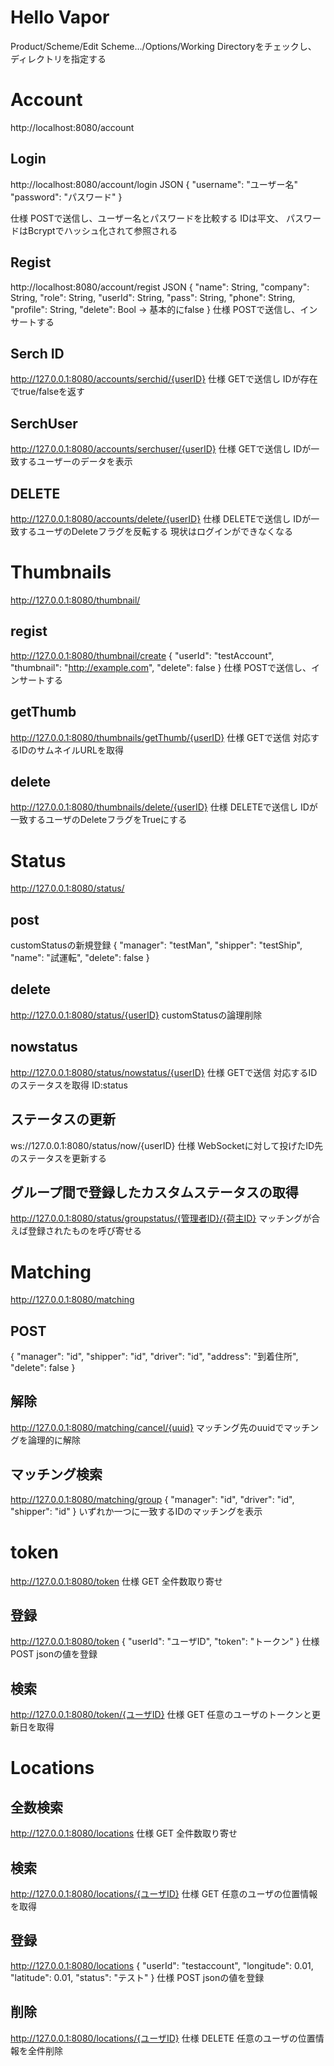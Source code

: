 # Hello Vapor

Product/Scheme/Edit Scheme.../Options/Working Directoryをチェックし、
ディレクトリを指定する

# Account
http://localhost:8080/account
## Login
http://localhost:8080/account/login
JSON
{
    "username": "ユーザー名"
    "password": "パスワード"
}

仕様
POSTで送信し、ユーザー名とパスワードを比較する
IDは平文、
パスワードはBcryptでハッシュ化されて参照される

## Regist
http://localhost:8080/account/regist
JSON
{
    "name": String,
    "company": String,
    "role": String,
    "userId": String,
    "pass": String,
    "phone": String,
    "profile": String,
    "delete": Bool  -> 基本的にfalse
}
仕様
POSTで送信し、インサートする

## Serch ID
http://127.0.0.1:8080/accounts/serchid/{userID}
仕様
GETで送信し
IDが存在でtrue/falseを返す

## SerchUser
http://127.0.0.1:8080/accounts/serchuser/{userID}
仕様
GETで送信し
IDが一致するユーザーのデータを表示

## DELETE
http://127.0.0.1:8080/accounts/delete/{userID}
仕様
DELETEで送信し
IDが一致するユーザのDeleteフラグを反転する
現状はログインができなくなる


# Thumbnails
http://127.0.0.1:8080/thumbnail/

## regist
http://127.0.0.1:8080/thumbnail/create
{
    "userId": "testAccount",
    "thumbnail": "http://example.com",
    "delete": false
}
仕様
POSTで送信し、インサートする

## getThumb
http://127.0.0.1:8080/thumbnails/getThumb/{userID}
仕様
GETで送信
対応するIDのサムネイルURLを取得

## delete
http://127.0.0.1:8080/thumbnails/delete/{userID}
仕様
DELETEで送信し
IDが一致するユーザのDeleteフラグをTrueにする

# Status
http://127.0.0.1:8080/status/
## post
customStatusの新規登録
{
  "manager": "testMan",
  "shipper": "testShip",
  "name": "試運転",
  "delete": false
}
## delete
http://127.0.0.1:8080/status/{userID}
customStatusの論理削除
## nowstatus
http://127.0.0.1:8080/status/nowstatus/{userID}
仕様
GETで送信
対応するIDのステータスを取得
ID:status
## ステータスの更新
ws://127.0.0.1:8080/status/now/{userID}
仕様
WebSocketに対して投げたID先のステータスを更新する
## グループ間で登録したカスタムステータスの取得
http://127.0.0.1:8080/status/groupstatus/{管理者ID}/{荷主ID}
マッチングが合えば登録されたものを呼び寄せる

# Matching
http://127.0.0.1:8080/matching
## POST
{
"manager": "id",
"shipper": "id",
"driver": "id",
"address": "到着住所",
"delete": false
}
## 解除
http://127.0.0.1:8080/matching/cancel/{uuid}
マッチング先のuuidでマッチングを論理的に解除

## マッチング検索
http://127.0.0.1:8080/matching/group
{
  "manager": "id",
  "driver": "id",
  "shipper": "id"
}
いずれか一つに一致するIDのマッチングを表示

# token
http://127.0.0.1:8080/token
仕様
GET 全件数取り寄せ
## 登録
http://127.0.0.1:8080/token
{
  "userId": "ユーザID",
  "token":  "トークン"
}
仕様
POST jsonの値を登録
## 検索
http://127.0.0.1:8080/token/{ユーザID}
仕様
GET 任意のユーザのトークンと更新日を取得

# Locations
## 全数検索
http://127.0.0.1:8080/locations
仕様
GET 全件数取り寄せ
## 検索
http://127.0.0.1:8080/locations/{ユーザID}
仕様
GET 任意のユーザの位置情報を取得
## 登録
http://127.0.0.1:8080/locations
{
  "userId": "testaccount",
  "longitude": 0.01,
  "latitude": 0.01,
  "status": "テスト"
}
仕様
POST jsonの値を登録
## 削除
http://127.0.0.1:8080/locations/{ユーザID}
仕様
DELETE 任意のユーザの位置情報を全件削除
